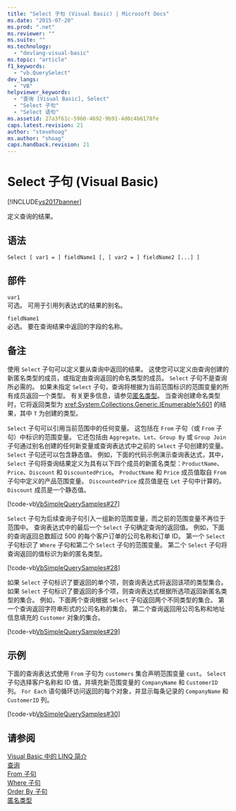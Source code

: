 ```yaml
---
title: "Select 子句 (Visual Basic) | Microsoft Docs"
ms.date: "2015-07-20"
ms.prod: ".net"
ms.reviewer: ""
ms.suite: ""
ms.technology: 
  - "devlang-visual-basic"
ms.topic: "article"
f1_keywords: 
  - "vb.QuerySelect"
dev_langs: 
  - "VB"
helpviewer_keywords: 
  - "查询 [Visual Basic], Select"
  - "Select 子句"
  - "Select 语句"
ms.assetid: 27a3f61c-5960-4692-9b91-4d0c4b6178fe
caps.latest.revision: 21
author: "stevehoag"
ms.author: "shoag"
caps.handback.revision: 21
---
```

# Select 子句 (Visual Basic)
[!INCLUDE[vs2017banner](../../../visual-basic/includes/vs2017banner.md)]

定义查询的结果。  
  
## 语法  
  
```  
Select [ var1 = ] fieldName1 [, [ var2 = ] fieldName2 [...] ]  
```  
  
## 部件  
 `var1`  
 可选。  可用于引用列表达式的结果的别名。  
  
 `fieldName1`  
 必选。  要在查询结果中返回的字段的名称。  
  
## 备注  
 使用 `Select` 子句可以定义要从查询中返回的结果。  这使您可以定义由查询创建的新匿名类型的成员，或指定由查询返回的命名类型的成员。  `Select` 子句不是查询所必需的。  如果未指定 `Select` 子句，查询将根据为当前范围标识的范围变量的所有成员返回一个类型。  有关更多信息，请参见[匿名类型](../../../visual-basic/programming-guide/language-features/objects-and-classes/anonymous-types.md)。  当查询创建命名类型时，它将返回类型为 <xref:System.Collections.Generic.IEnumerable%601> 的结果，其中 `T` 为创建的类型。  
  
 `Select` 子句可以引用当前范围中的任何变量。  这包括在 `From` 子句（或 `From` 子句）中标识的范围变量。  它还包括由 `Aggregate`、`Let`、`Group By` 或 `Group Join` 子句通过别名创建的任何新变量或查询表达式中之前的 `Select` 子句创建的变量。  `Select` 子句还可以包含静态值。  例如，下面的代码示例演示查询表达式，其中，`Select` 子句将查询结果定义为具有以下四个成员的新匿名类型：`ProductName`、`Price`、`Discount` 和 `DiscountedPrice`。  `ProductName` 和 `Price` 成员值取自 `From` 子句中定义的产品范围变量。  `DiscountedPrice` 成员值是在 `Let` 子句中计算的。  `Discount` 成员是一个静态值。  
  
 [!code-vb[VbSimpleQuerySamples#27](../../../visual-basic/language-reference/queries/codesnippet/VisualBasic/select-clause_1.vb)]  
  
 `Select` 子句为后续查询子句引入一组新的范围变量，而之前的范围变量不再位于范围中。  查询表达式中的最后一个 `Select` 子句确定查询的返回值。  例如，下面的查询返回总数超过 500 的每个客户订单的公司名称和订单 ID。  第一个 `Select` 子句标识了 `Where` 子句和第二个 `Select` 子句的范围变量。  第二个 `Select` 子句将查询返回的值标识为新的匿名类型。  
  
 [!code-vb[VbSimpleQuerySamples#28](../../../visual-basic/language-reference/queries/codesnippet/VisualBasic/select-clause_2.vb)]  
  
 如果 `Select` 子句标识了要返回的单个项，则查询表达式将返回该项的类型集合。  如果 `Select` 子句标识了要返回的多个项，则查询表达式根据所选项返回新匿名类型的集合。  例如，下面两个查询根据 `Select` 子句返回两个不同类型的集合。  第一个查询返回字符串形式的公司名称的集合。  第二个查询返回用公司名称和地址信息填充的 `Customer` 对象的集合。  
  
 [!code-vb[VbSimpleQuerySamples#29](../../../visual-basic/language-reference/queries/codesnippet/VisualBasic/select-clause_3.vb)]  
  
## 示例  
 下面的查询表达式使用 `From` 子句为 `customers` 集合声明范围变量 `cust`。  `Select` 子句选择客户名称和 ID 值，并填充新范围变量的 `CompanyName` 和 `CustomerID` 列。  `For Each` 语句循环访问返回的每个对象，并显示每条记录的 `CompanyName` 和 `CustomerID` 列。  
  
 [!code-vb[VbSimpleQuerySamples#30](../../../visual-basic/language-reference/queries/codesnippet/VisualBasic/select-clause_4.vb)]  
  
## 请参阅  
 [Visual Basic 中的 LINQ 简介](../../../visual-basic/programming-guide/language-features/linq/introduction-to-linq.md)   
 [查询](../../../visual-basic/language-reference/queries/queries.md)   
 [From 子句](../../../visual-basic/language-reference/queries/from-clause.md)   
 [Where 子句](../../../visual-basic/language-reference/queries/where-clause.md)   
 [Order By 子句](../../../visual-basic/language-reference/queries/order-by-clause.md)   
 [匿名类型](../../../visual-basic/programming-guide/language-features/objects-and-classes/anonymous-types.md)